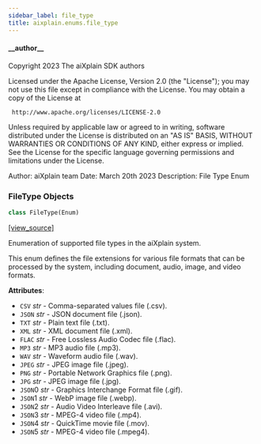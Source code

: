 ```yaml
---
sidebar_label: file_type
title: aixplain.enums.file_type
---
```


#### \_\_author\_\_

Copyright 2023 The aiXplain SDK authors

Licensed under the Apache License, Version 2.0 (the &quot;License&quot;);
you may not use this file except in compliance with the License.
You may obtain a copy of the License at

     http://www.apache.org/licenses/LICENSE-2.0

Unless required by applicable law or agreed to in writing, software
distributed under the License is distributed on an &quot;AS IS&quot; BASIS,
WITHOUT WARRANTIES OR CONDITIONS OF ANY KIND, either express or implied.
See the License for the specific language governing permissions and
limitations under the License.

Author: aiXplain team
Date: March 20th 2023
Description:
    File Type Enum

### FileType Objects

```python
class FileType(Enum)
```

[[view_source]](https://github.com/aixplain/aiXplain/blob/main/aixplain/enums/file_type.py#L27)

Enumeration of supported file types in the aiXplain system.

This enum defines the file extensions for various file formats that can be
processed by the system, including document, audio, image, and video formats.

**Attributes**:

- `CSV` _str_ - Comma-separated values file (.csv).
- `JSON` _str_ - JSON document file (.json).
- `TXT` _str_ - Plain text file (.txt).
- `XML` _str_ - XML document file (.xml).
- `FLAC` _str_ - Free Lossless Audio Codec file (.flac).
- `MP3` _str_ - MP3 audio file (.mp3).
- `WAV` _str_ - Waveform audio file (.wav).
- `JPEG` _str_ - JPEG image file (.jpeg).
- `PNG` _str_ - Portable Network Graphics file (.png).
- `JPG` _str_ - JPEG image file (.jpg).
- `JSON`0 _str_ - Graphics Interchange Format file (.gif).
- `JSON`1 _str_ - WebP image file (.webp).
- `JSON`2 _str_ - Audio Video Interleave file (.avi).
- `JSON`3 _str_ - MPEG-4 video file (.mp4).
- `JSON`4 _str_ - QuickTime movie file (.mov).
- `JSON`5 _str_ - MPEG-4 video file (.mpeg4).

